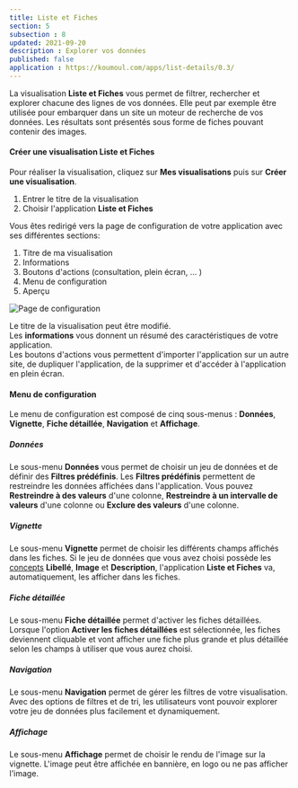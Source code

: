 ```yaml
---
title: Liste et Fiches
section: 5
subsection : 8
updated: 2021-09-20
description : Explorer vos données
published: false
application : https://koumoul.com/apps/list-details/0.3/
---
```


La visualisation **Liste et Fiches** vous permet de filtrer, rechercher et explorer chacune des lignes de vos données. Elle peut par exemple être utilisée pour embarquer dans un site un moteur de recherche de vos données. Les résultats sont présentés sous forme de fiches pouvant contenir des images.

#### Créer une visualisation Liste et Fiches

Pour réaliser la visualisation, cliquez sur **Mes visualisations** puis sur **Créer une visualisation**.


1. Entrer le titre de la visualisation
2. Choisir l'application **Liste et Fiches**

<p>
</p>

Vous êtes redirigé vers la page de configuration de votre application avec ses différentes sections:

1. Titre de ma visualisation
2. Informations
3. Boutons d'actions (consultation, plein écran, ... )
4. Menu de configuration
5. Aperçu

![Page de configuration](./images/user-guide/liste-et-fiches-config.jpg)

Le titre de la visualisation peut être modifié.  
Les **informations** vous donnent un résumé des caractéristiques de votre application.  
Les boutons d'actions vous permettent d'importer l'application sur un autre site, de dupliquer l'application, de la supprimer et d'accéder à l'application en plein écran.

#### Menu de configuration
Le menu de configuration est composé de cinq sous-menus : **Données**, **Vignette**, **Fiche détaillée**, **Navigation** et **Affichage**.


##### Données

Le sous-menu **Données** vous permet de choisir un jeu de données et de définir des **Filtres prédéfinis**. Les **Filtres prédéfinis** permettent de restreindre les données affichées dans l'application. Vous pouvez **Restreindre à des valeurs** d'une colonne,  **Restreindre à un intervalle de valeurs** d'une colonne ou **Exclure des valeurs** d'une colonne.

##### Vignette

Le sous-menu **Vignette** permet de choisir les différents champs affichés dans les fiches. Si le jeu de données que vous avez choisi possède les [concepts](./user-guide/concept) **Libellé**, **Image** et **Description**, l'application **Liste et Fiches** va, automatiquement, les afficher dans les fiches.

##### Fiche détaillée

Le sous-menu **Fiche détaillée** permet d'activer les fiches détaillées. Lorsque l'option **Activer les fiches détaillées** est sélectionnée, les fiches deviennent cliquable et vont afficher une fiche plus grande et plus détaillée selon les champs à utiliser que vous aurez choisi.

##### Navigation

Le sous-menu **Navigation** permet de gérer les filtres de votre visualisation. Avec des options de filtres et de tri, les utilisateurs vont pouvoir explorer votre jeu de données plus facilement et dynamiquement.

##### Affichage

Le sous-menu **Affichage** permet de choisir le rendu de l'image sur la vignette. L'image peut être affichée en bannière, en logo ou ne pas afficher l'image.
